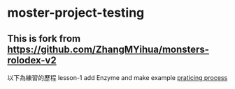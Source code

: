 # moster-project-testing
This is fork from https://github.com/ZhangMYihua/monsters-rolodex-v2
----
以下為練習的歷程
lesson-1 add Enzyme and make example [praticing process](https://www.notion.so/281-Introduction-To-Enzyme-d80f861759d7438fb1982ca16e9e8801)
